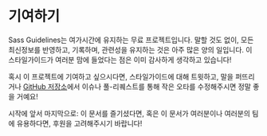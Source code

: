 
# 기여하기

Sass Guidelines는 여가시간에 유지하는 무료 프로젝트입니다. 말할 것도 없이, 모든 최신정보를 반영하고, 기록하며, 관련성을 유지하는 것은 아주 많은 양의 일입니다. 이 스타일가이드가 여러분 맘에 들었다는 점은 이미 감사하게 생각하고 있습니다!

혹시 이 프로젝트에 기여하고 싶으시다면, 스타일가이드에 대해 트윗하고, 말을 퍼뜨리거나 [GitHub 저장소](https://github.com/HugoGiraudel/sass-guidelines)에서 이슈나 풀-리퀘스트를 통해 작은 오타를 수정해주시면 정말 좋을 거예요!

시작에 앞서 마지막으로: 이 문서를 즐기셨다면, 혹은 이 문서가 여러분이나 여러분의 팀에 유용하다면, 후원을 고려해주시기 바랍니다!
